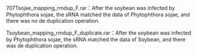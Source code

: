 707Tsojae_mapping_rmdup_F.rar：After the soybean was infected by Phytophthora sojae, the sRNA matched the data of Phytophthora sojae, and there was no de duplication operation.

Tsoybean_mapping_rmdup_F_duplicate.rar：After the soybean was infected by Phytophthora sojae, the sRNA matched the data of Soybean, and there was de duplication operation.
